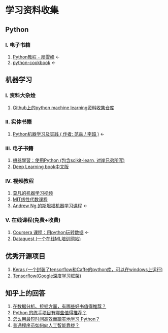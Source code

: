 # 学习资料收集

## Python
### I. 电子书籍
1. [Python教程 - 廖雪峰](http://www.liaoxuefeng.com/wiki/0014316089557264a6b348958f449949df42a6d3a2e542c000 "Python教程 - 廖雪峰") <-
2. [python-cookbook](http://python3-cookbook.readthedocs.io/zh_CN/latest/preface.html# "python-cookbook") <-

## 机器学习
### I. 资料大杂烩
1. [Github上的python machine learning资料收集仓库](https://github.com/donnemartin/data-science-ipython-notebooks "Github上的python machine learning资料收集仓库")

### II. 实体书籍
1. [Python机器学习及实践 ( 作者:  范淼 / 李超 )](https://book.douban.com/subject/26886337/ "Python机器学习及实践 ( 作者:  范淼 / 李超 )") <-

### III. 电子书籍
1. [機器學習：使用Python (包含scikit-learn, 对岸兄弟所写)](https://machine-learning-python.kspax.io/ "機器學習：使用Python (包含scikit-learn, 对岸兄弟所写)")
2. [Deep Learning book中文版](https://github.com/exacity/deeplearningbook-chinese "Deep Learning book中文版")

### IV. 视频教程
1. [莫凡的机器学习视频](https://github.com/MorvanZhou/tutorials "莫凡的机器学习视频")
2. [MIT线性代数课程](http://open.163.com/special/opencourse/daishu.html "MIT线性代数课程")
3. [Andrew Ng 的斯坦福机器学习课程](http://open.163.com/special/opencourse/machinelearning.html "Andrew Ng 的斯坦福机器学习课程") <-

### V. 在线课程(免费+收费)
1. [Coursera 课程：用python玩转数据](https://www.coursera.org/learn/hipython "Coursera：用python玩转数据") <-
2. [Dataquest (一个在线ML培训网站)](https://www.dataquest.io/mission/1/python-basics "Dataquest (一个在线ML培训网站)")

## 优秀开源项目
1. [Keras (一个封装了tensorflow和Caffe的python库，可以在windows上运行)](http://keras-cn.readthedocs.io/en/latest/blog/cnn_see_world/ "Keras (一个封装了tensorflow和Caffe的python库，可以在windows上运行)")
2. [Tensorflow(Google深度学习框架)](https://github.com/tensorflow/tensorflow "Tensorflow(Google深度学习框架)")

## 知乎上的回答
1. [在数据分析、挖掘方面，有哪些好书值得推荐？](https://www.zhihu.com/question/20757000 "在数据分析、挖掘方面，有哪些好书值得推荐？")
2. [Python 的练手项目有哪些值得推荐？](https://www.zhihu.com/question/29372574 "Python 的练手项目有哪些值得推荐？")
3. [怎么用最短时间高效而踏实地学习 Python？](https://www.zhihu.com/question/28530832 "怎么用最短时间高效而踏实地学习 Python？")
4. [普通程序员如何向人工智能靠拢？](https://www.zhihu.com/question/51039416 "普通程序员如何向人工智能靠拢？")
